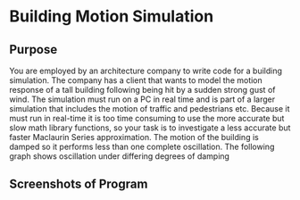 # Building Motion Simulation

## Purpose
You are employed by an architecture company to write code for a building simulation. The
company has a client that wants to model the motion response of a tall building following being hit by a
sudden strong gust of wind. The simulation must run on a PC in real time and is part of a larger
simulation that includes the motion of traffic and pedestrians etc. Because it must run in real-time it is too
time consuming to use the more accurate but slow math library functions, so your task is to investigate a
less accurate but faster Maclaurin Series approximation. The motion of the building is damped so it
performs less than one complete oscillation. The following graph shows oscillation under differing
degrees of damping

## Screenshots of Program
